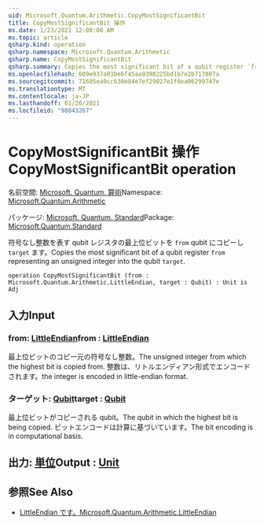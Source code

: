```yaml
---
uid: Microsoft.Quantum.Arithmetic.CopyMostSignificantBit
title: CopyMostSignificantBit 操作
ms.date: 1/23/2021 12:00:00 AM
ms.topic: article
qsharp.kind: operation
qsharp.namespace: Microsoft.Quantum.Arithmetic
qsharp.name: CopyMostSignificantBit
qsharp.summary: Copies the most significant bit of a qubit register `from` representing an unsigned integer into the qubit `target`.
ms.openlocfilehash: 609e937a03bebf45aa9398225bd1b7e2b717807a
ms.sourcegitcommit: 71605ea9cc630e84e7ef29027e1f0ea06299747e
ms.translationtype: MT
ms.contentlocale: ja-JP
ms.lasthandoff: 01/26/2021
ms.locfileid: "98843267"
---
```

# <a name="copymostsignificantbit-operation"></a><span data-ttu-id="b4602-102">CopyMostSignificantBit 操作</span><span class="sxs-lookup"><span data-stu-id="b4602-102">CopyMostSignificantBit operation</span></span>

<span data-ttu-id="b4602-103">名前空間: [Microsoft. Quantum. 算術](xref:Microsoft.Quantum.Arithmetic)</span><span class="sxs-lookup"><span data-stu-id="b4602-103">Namespace: [Microsoft.Quantum.Arithmetic](xref:Microsoft.Quantum.Arithmetic)</span></span>

<span data-ttu-id="b4602-104">パッケージ: [Microsoft. Quantum. Standard](https://nuget.org/packages/Microsoft.Quantum.Standard)</span><span class="sxs-lookup"><span data-stu-id="b4602-104">Package: [Microsoft.Quantum.Standard](https://nuget.org/packages/Microsoft.Quantum.Standard)</span></span>


<span data-ttu-id="b4602-105">符号なし整数を表す qubit レジスタの最上位ビットを `from` qubit にコピーし `target` ます。</span><span class="sxs-lookup"><span data-stu-id="b4602-105">Copies the most significant bit of a qubit register `from` representing an unsigned integer into the qubit `target`.</span></span>

```qsharp
operation CopyMostSignificantBit (from : Microsoft.Quantum.Arithmetic.LittleEndian, target : Qubit) : Unit is Adj
```


## <a name="input"></a><span data-ttu-id="b4602-106">入力</span><span class="sxs-lookup"><span data-stu-id="b4602-106">Input</span></span>

### <a name="from--littleendian"></a><span data-ttu-id="b4602-107">from: [LittleEndian](xref:Microsoft.Quantum.Arithmetic.LittleEndian)</span><span class="sxs-lookup"><span data-stu-id="b4602-107">from : [LittleEndian](xref:Microsoft.Quantum.Arithmetic.LittleEndian)</span></span>

<span data-ttu-id="b4602-108">最上位ビットのコピー元の符号なし整数。</span><span class="sxs-lookup"><span data-stu-id="b4602-108">The unsigned integer from which the highest bit is copied from.</span></span>
<span data-ttu-id="b4602-109">整数は、リトルエンディアン形式でエンコードされます。</span><span class="sxs-lookup"><span data-stu-id="b4602-109">the integer is encoded in little-endian format.</span></span>


### <a name="target--qubit"></a><span data-ttu-id="b4602-110">ターゲット: [Qubit](xref:microsoft.quantum.lang-ref.qubit)</span><span class="sxs-lookup"><span data-stu-id="b4602-110">target : [Qubit](xref:microsoft.quantum.lang-ref.qubit)</span></span>

<span data-ttu-id="b4602-111">最上位ビットがコピーされる qubit。</span><span class="sxs-lookup"><span data-stu-id="b4602-111">The qubit in which the highest bit is being copied.</span></span> <span data-ttu-id="b4602-112">ビットエンコードは計算に基づいています。</span><span class="sxs-lookup"><span data-stu-id="b4602-112">The bit encoding is in computational basis.</span></span>



## <a name="output--unit"></a><span data-ttu-id="b4602-113">出力: [単位](xref:microsoft.quantum.lang-ref.unit)</span><span class="sxs-lookup"><span data-stu-id="b4602-113">Output : [Unit](xref:microsoft.quantum.lang-ref.unit)</span></span>



## <a name="see-also"></a><span data-ttu-id="b4602-114">参照</span><span class="sxs-lookup"><span data-stu-id="b4602-114">See Also</span></span>

- [<span data-ttu-id="b4602-115">LittleEndian です。</span><span class="sxs-lookup"><span data-stu-id="b4602-115">Microsoft.Quantum.Arithmetic.LittleEndian</span></span>](xref:Microsoft.Quantum.Arithmetic.LittleEndian)